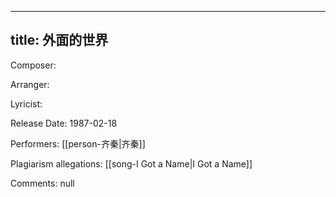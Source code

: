 
---
title: 外面的世界
---
Composer: 

Arranger: 

Lyricist: 

Release Date: 1987-02-18

Performers: [[person-齐秦|齐秦]]

Plagiarism allegations:
[[song-I Got a Name|I Got a Name]]

Comments:
null
